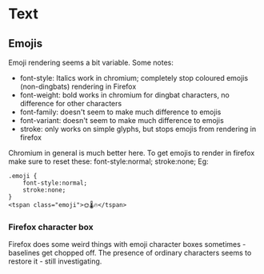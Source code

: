 Text
====




Emojis
------

Emoji rendering seems a bit variable. Some notes:

* font-style: Italics work in chromium; completely stop coloured emojis (non-dingbats) rendering in Firefox
* font-weight: bold works in chromium for dingbat characters, no difference for other characters
* font-family: doesn't seem to make much difference to emojis
* font-variant: doesn't seem to make much difference to emojis
* stroke: only works on simple glyphs, but stops emojis from rendering in firefox

Chromium in general is much better here.
To get emojis to render in firefox make sure to reset these:  font-style:normal; stroke:none;
Eg:
```
.emoji {
	font-style:normal;
	stroke:none;
}
<tspan class="emoji">🌞🌡️🔥</tspan>
```


### Firefox character box
Firefox does some weird things with emoji character boxes sometimes - baselines get chopped off.
The presence of ordinary characters seems to restore it - still investigating.

